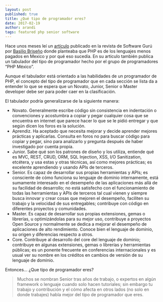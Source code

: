 ```yaml
---
layout: post
published: true
title: ¿Qué tipo de programador eres?
date: 2017-02-19
author: arandi
tags: featured php senior software
---
```


Hace unos meses leí un [artículo](https://sg.com.mx/revista/53/el-caso-php-y-los-salarios#.WKdlaxIrKRv) publicado en la revista de Software Gurú por [Basilio Briseño](https://sg.com.mx/sgvirtual/speakers/basilio-brice-o) donde planteaba que PHP es de los lenguajes menos pagados en Mexico y por qué eso sucedía. En su articulo también publica un tabulador del tipo de programador hecho por el grupo de programadores “PHP México”.

Aunque el tabulador está orientado a las habilidades de un programador de PHP, el concepto del tipo de programador que en cada sección se lista da a entender lo que se espera que un Novato, Junior, Senior o Master developer debe ser para poder caer en la clasificación.

El tabulador podría generalizarse de la siguiente manera:

- Novato. Generalmente escribe código sin consistencia en indentación o convenciones y acostumbra a copiar y pegar cualquier cosa que se encuentra en internet que parece hacer lo que se le pidió entregar y que según dicen los foros es la solución.
- Aprendiz. Ha aceptado que necesita mejorar y decide aprender mejores prácticas y aplicarlas. Consulta en foros no para buscar código para copiar y pegar, sino para analizarlo y pregunta después de haber investigado por cuenta propia.
- Junior. Sabe qué son los patrones de diseño y los utiliza, entiende qué es MVC, REST, CRUD, ORM, SQL Injection, XSS, I/O Sanitization, etcétera, y usa estas y otras técnicas, así como mejores prácticas; es excelente aprendiendo y usando APIs de terceros.
- Senior. Es capaz de desarrollar sus propias herramientas y APIs; es consciente de cómo funciona su lenguaje de dominio internamente, está sumamente interesado en el desempeño de las aplicaciones más allá de su facilidad de desarrollo; no está satisfecho con el funcionamiento de todas las herramientas y APIs de terceros tal cual vienen y siempre busca innovar y crear cosas que mejoren el desempeño, faciliten su trabajo y la velocidad de sus entregables; contribuye con código en diferentes proyectos y comunidades.
- Master. Es capaz de desarrollar sus propias extensiones, gemas o librerías, u optimizándolas para su mejor uso, contribuye a proyectos Open Source y normalmente se dedica a mejorar el desempeño de aplicaciones de alto rendimiento. Conoce bien el lenguaje de dominio, su origen y diferencias respecto a otros.
- Core. Contribuye al desarrollo del core del lenguaje de dominio; contribuye en algunas extensiones, gemas o librerías y herramientas públicas; es un ponente frecuente en conferencias internacionales y es usual ver su nombre en los créditos en cambios de versión de su lenguaje de dominio.

Entonces… ¿Que tipo de programador eres?

> Muchos se nombran Senior tras años de trabajo, o expertos en algún framework o lenguaje cuando solo hacen tutoriales; sin embargo tu trabajo y contribución y el cómo afecta en otros lados (no solo en donde trabajes) habla mejor del tipo de programador que eres.
